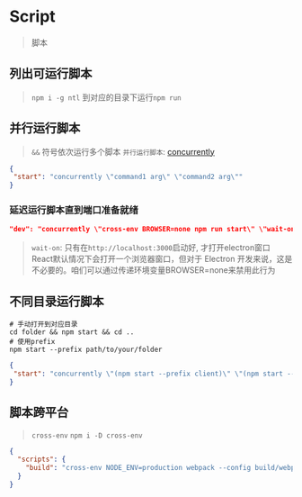 # Script

> 脚本

## 列出可运行脚本

> `npm i -g ntl`
> 到对应的目录下运行`npm run`

## 并行运行脚本

> `&&` 符号依次运行多个脚本
> `并行运行脚本`: [concurrently](https://www.npmjs.com/package/concurrently)

```json
{
 "start": "concurrently \"command1 arg\" \"command2 arg\""
}
```

### 延迟运行脚本直到端口准备就绪

```json
"dev": "concurrently \"cross-env BROWSER=none npm run start\" \"wait-on http://localhost:3000 && electron .\""
```

> `wait-on`: 只有在`http://localhost:3000`启动好, 才打开electron窗口
> React默认情况下会打开一个浏览器窗口，但对于 Electron 开发来说，这是不必要的。咱们可以通过传递环境变量BROWSER=none来禁用此行为

## 不同目录运行脚本

```shell
# 手动打开到对应目录
cd folder && npm start && cd ..
# 使用prefix
npm start --prefix path/to/your/folder
```

```json
{
 "start": "concurrently \"(npm start --prefix client)\" \"(npm start --prefix server)\"",
}
```

## 脚本跨平台

> `cross-env`
> `npm i -D cross-env`

```json
{
  "scripts": {
    "build": "cross-env NODE_ENV=production webpack --config build/webpack.config.js"
  }
}
```
